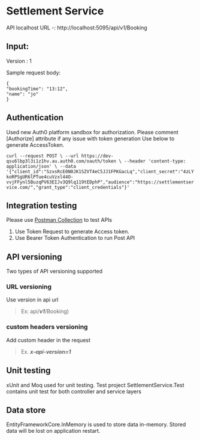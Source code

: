 # Settlement Service

API localhost URL -: http://localhost:5095/api/v1/Booking
## Input:
  Version : 1
  
  Sample request body:
  
    {
    "bookingTime": "13:12",
    "name": "jo"
    }
   
## Authentication 
Used new Auth0 platform sandbox for authorization. Please comment    [Authorize] attribute if any issue with token generation 
Use below to generate AccessToken.

`curl --request POST \
  --url https://dev-qsu6lbp3l3i1z1hv.au.auth0.com/oauth/token \
  --header 'content-type: application/json' \
  --data '{"client_id":"SzxsRcE0N0JK1SZVT4eC5JJ1FPKGacLq","client_secret":"4zLYkoRPSgUR6lPTue4cuVzxl44O-vvjFFynl5BuzqPV63EIJv3Q9lq119tEDphP","audience":"https://settlementservice.com/","grant_type":"client_credentials"}'`
 
 ## Integration testing
 
Please use [Postman Collection](https://github.com/rajeevpoulose/SettlementService/blob/master/SettlementService/Integration%20Testing/SettlementService.postman_collection.json) to test APIs 
 1. Use Token Request to generate Access token.
 2. Use Bearer Token Authentication to run Post API

## API versioning 
Two types of API versioning supported 

### URL versioning
 Use version in api url 
 
> Ex: api/***v1***/Booking) 
 
 ### custom headers versioning 
 
 Add custom header in the request 
 
> Ex. ***x-api-version=1*** 

## Unit testing 

xUnit and Moq used for unit testing. 
Test project SettlementService.Test contains unit test for both controller and service layers

## Data store

EntityFrameworkCore.InMemory is used to store data in-memory. Stored data will be lost on application restart. 

